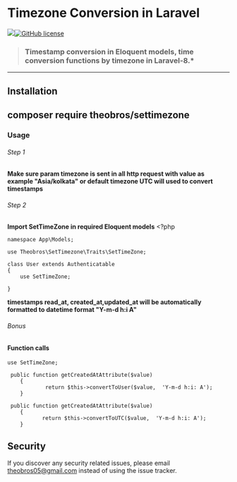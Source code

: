 # Timezone Conversion in Laravel

 ![](https://img.shields.io/badge/Version-1.00-green)[![GitHub license](https://img.shields.io/github/license/gothinkster/laravel-realworld-example-app.svg)](https://raw.githubusercontent.com/gothinkster/laravel-realworld-example-app/master/LICENSE)

> ### Timestamp conversion in Eloquent models, time conversion functions by  timezone in Laravel-8.\*

----------



## Installation

## **composer require theobros/settimezone**

### Usage

###### Step 1

**Make sure param timezone is sent in all http request  with value as example  "Asia/kolkata" or default timezone UTC will used to convert timestamps**

###### Step 2 
**Import SetTimeZone in required Eloquent models**
    <?php
    
    namespace App\Models;
    
    use Theobros\SetTimezone\Traits\SetTimeZone;
    
    class User extends Authenticatable
    {
        use SetTimeZone;
    
    }

**timestamps read_at, created_at,updated_at  will be automatically formatted to  datetime format "Y-m-d h:i A"**

###### Bonus
#### Function calls 
    use SetTimeZone;

     public function getCreatedAtAttribute($value)
        {
                return $this->convertToUser($value,  'Y-m-d h:i: A');
        }
    
     public function getCreatedAtAttribute($value)
        {
               return $this->convertToUTC($value,  'Y-m-d h:i: A');
        }

## Security

If you discover any security related issues, please email theobros05@gmail.com instead of using the issue tracker.

